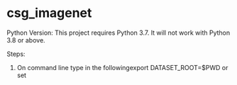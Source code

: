 # csg_imagenet
Python Version: This project requires Python 3.7. It will not work with Python 3.8 or above.

Steps:

1. On command line type in  the followingexport DATASET_ROOT=$PWD or set  
